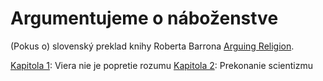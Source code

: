 # Argumentujeme o náboženstve

(Pokus o) slovenský preklad knihy Roberta Barrona [Arguing Religion](https://www.amazon.com/Arguing-Religion-Bishop-Speaks-Facebook/dp/1943243379).

[Kapitola 1](Kapitola1.md): Viera nie je popretie rozumu
[Kapitola 2](Kapitola1.md): Prekonanie scientizmu
